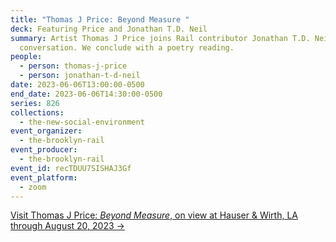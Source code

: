```yaml
---
title: "Thomas J Price: Beyond Measure "
deck: Featuring Price and Jonathan T.D. Neil
summary: Artist Thomas J Price joins Rail contributor Jonathan T.D. Neil for a
  conversation. We conclude with a poetry reading.
people:
  - person: thomas-j-price
  - person: jonathan-t-d-neil
date: 2023-06-06T13:00:00-0500
end_date: 2023-06-06T14:30:00-0500
series: 826
collections:
  - the-new-social-environment
event_organizer:
  - the-brooklyn-rail
event_producer:
  - the-brooklyn-rail
event_id: recTDUU7SISHAJ3Gf
event_platform:
  - zoom
---
```

[V﻿isit Thomas J Price: *Beyond Measure*, on view at Hauser & Wirth, LA through August 20, 2023 → ](https://www.hauserwirth.com/hauser-wirth-exhibitions/41214-thomas-j-price-beyond-measure/#:~:text='Beyond%20Measure'%20marks%20the%20British,Studio%20Museum%20in%20Harlem%2C%20NY.)